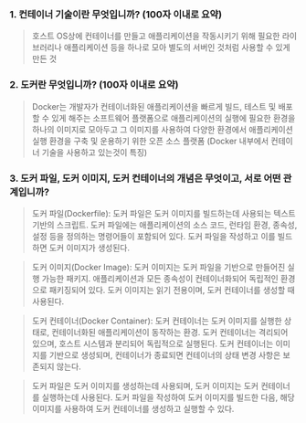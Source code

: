 ### 1. 컨테이너 기술이란 무엇입니까? (100자 이내로 요약)
> 호스트 OS상에 컨테이너를 만들고 애플리케이션을 작동시키기 위해 필요한 라이브러리나 애플리케이션 등을 하나로 모아 별도의 서버인 것처럼 사용할 수 있게 만든 것


### 2. 도커란 무엇입니까? (100자 이내로 요약)
> Docker는 개발자가 컨테이너화된 애플리케이션을 빠르게 빌드, 테스트 및 배포할 수 있게 해주는 소프트웨어 플랫폼으로 애플리케이션의 실행에 필요한 환경을 하나의 이미지로 모아두고 그 이미지를 사용하여 다양한 환경에서 애플리케이션 실행 환경을 구축 및 운용하기 위한 오픈 소스 플랫폼
> (Docker 내부에서 컨테이너 기술을 사용하고 있는것이 특징)

### 3. 도커 파일, 도커 이미지, 도커 컨테이너의 개념은 무엇이고, 서로 어떤 관계입니까?
> 도커 파일(Dockerfile):
> 도커 파일은 도커 이미지를 빌드하는데 사용되는 텍스트 기반의 스크립트. 도커 파일에는 애플리케이션의 소스 코드, 런타임 환경, 종속성, 설정 등을 정의하는 명령어들이 포함되어 있다.
> 도커 파일을 작성하고 이를 빌드하면 도커 이미지가 생성된다.

> 도커 이미지(Docker Image):
> 도커 이미지는 도커 파일을 기반으로 만들어진 실행 가능한 패키지. 애플리케이션과 모든 종속성이 컨테이너화되어 독립적인 환경으로 패키징되어 있다.
> 도커 이미지는 읽기 전용이며, 도커 컨테이너를 생성할 때 사용된다.

> 도커 컨테이너(Docker Container):
> 도커 컨테이너는 도커 이미지를 실행한 상태로, 컨테이너화된 애플리케이션이 동작하는 환경.
> 도커 컨테이너는 격리되어 있으며, 호스트 시스템과 분리되어 독립적으로 실행된다. 도커 컨테이너는 이미지를 기반으로 생성되며, 컨테이너가 종료되면 컨테이너의 상태 변경 사항은 보존되지 않는다.

> 도커 파일은 도커 이미지를 생성하는데 사용되며, 도커 이미지는 도커 컨테이너를 실행하는데 사용된다.
> 도커 파일을 작성하여 도커 이미지를 빌드한 다음, 해당 이미지를 사용하여 도커 컨테이너를 생성하고 실행할 수 있다.
